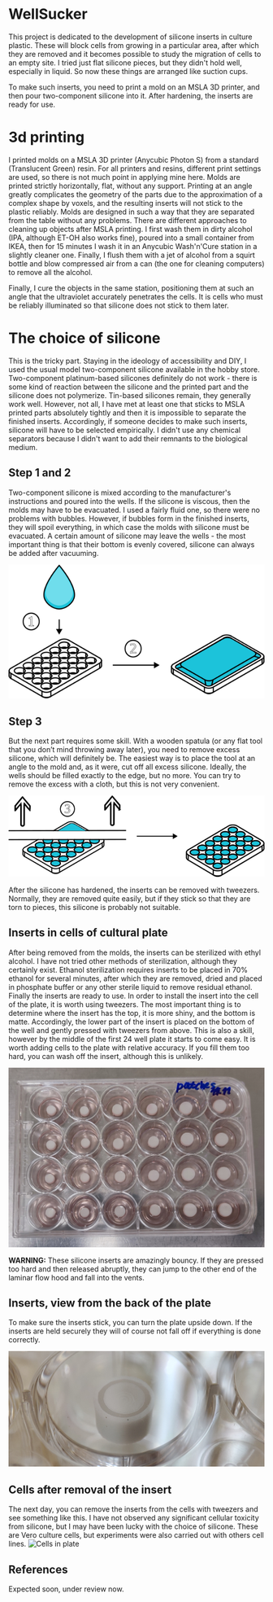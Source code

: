 # WellSucker
This project is dedicated to the development of silicone inserts in culture plastic. These will block cells from growing in a particular area, after which they are removed and it becomes possible to study the migration of cells to an empty site. I tried just flat silicone pieces, but they didn't hold well, especially in liquid. So now these things are arranged like suction cups.

To make such inserts, you need to print a mold on an MSLA 3D printer, and then pour two-component silicone into it. After hardening, the inserts are ready for use.

# 3d printing
I printed molds on a MSLA 3D printer (Anycubic Photon S) from a standard (Translucent Green) resin. For all printers and resins, different print settings are used, so there is not much point in applying mine here. Molds are printed strictly horizontally, flat, without any support. Printing at an angle greatly complicates the geometry of the parts due to the approximation of a complex shape by voxels, and the resulting inserts will not stick to the plastic reliably. Molds are designed in such a way that they are separated from the table without any problems.
There are different approaches to cleaning up objects after MSLA printing. I first wash them in dirty alcohol (IPA, although ET-OH also works fine), poured into a small container from IKEA, then for 15 minutes I wash it in an Anycubic Wash'n'Cure station in a slightly cleaner one. Finally, I flush them with a jet of alcohol from a squirt bottle and blow compressed air from a can (the one for cleaning computers) to remove all the alcohol.

Finally, I cure the objects in the same station, positioning them at such an angle that the ultraviolet accurately penetrates the cells. It is cells who must be reliably illuminated so that silicone does not stick to them later.

# The choice of silicone
This is the tricky part. Staying in the ideology of accessibility and DIY, I used the usual model two-component silicone available in the hobby store.
Two-component platinum-based silicones definitely do not work - there is some kind of reaction between the silicone and the printed part and the silicone does not polymerize.
Tin-based silicones remain, they generally work well. However, not all, I have met at least one that sticks to MSLA printed parts absolutely tightly and then it is impossible to separate the finished inserts. Accordingly, if someone decides to make such inserts, silicone will have to be selected empirically.
I didn't use any chemical separators because I didn't want to add their remnants to the biological medium.

## Step 1 and 2
Two-component silicone is mixed according to the manufacturer's instructions and poured into the wells. If the silicone is viscous, then the molds may have to be evacuated. I used a fairly fluid one, so there were no problems with bubbles.
However, if bubbles form in the finished inserts, they will spoil everything, in which case the molds with silicone must be evacuated. A certain amount of silicone may leave the wells - the most important thing is that their bottom is evenly covered, silicone can always be added after vacuuming.

![Step 1 and 2](https://github.com/arteys/WellSucker/blob/main/Images/Fig%201.png?raw=true)


## Step 3
But the next part requires some skill. With a wooden spatula (or any flat tool that you don’t mind throwing away later), you need to remove excess silicone, which will definitely be. The easiest way is to place the tool at an angle to the mold and, as it were, cut off all excess silicone. Ideally, the wells should be filled exactly to the edge, but no more. You can try to remove the excess with a cloth, but this is not very convenient.

![Step 3](https://github.com/arteys/WellSucker/blob/main/Images/Fig%202.png?raw=true)

After the silicone has hardened, the inserts can be removed with tweezers. Normally, they are removed quite easily, but if they stick so that they are torn to pieces, this silicone is probably not suitable.


## Inserts in cells of cultural plate
After being removed from the molds, the inserts can be sterilized with ethyl alcohol. I have not tried other methods of sterilization, although they certainly exist. Ethanol sterilization requires inserts to be placed in 70% ethanol for several minutes, after which they are removed, dried and placed in phosphate buffer or any other sterile liquid to remove residual ethanol.
Finally the inserts are ready to use. In order to install the insert into the cell of the plate, it is worth using tweezers. The most important thing is to determine where the insert has the top, it is more shiny, and the bottom is matte. Accordingly, the lower part of the insert is placed on the bottom of the well and gently pressed with tweezers from above. This is also a skill, however by the middle of the first 24 well plate it starts to come easy.
It is worth adding cells to the plate with relative accuracy. If you fill them too hard, you can wash off the insert, although this is unlikely.

![Inserts in plate](https://github.com/arteys/WellSucker/blob/main/Images/Fig%203_2.png?raw=true)

**WARNING:** These silicone inserts are amazingly bouncy. If they are pressed too hard and then released abruptly, they can jump to the other end of the laminar flow hood and fall into the vents.

## Inserts, view from the back of the plate
To make sure the inserts stick, you can turn the plate upside down. If the inserts are held securely they will of course not fall off if everything is done correctly.

![Inserts in plate](https://github.com/arteys/WellSucker/blob/main/Images/Fig%204.jpg?raw=true)

## Cells after removal of the insert
The next day, you can remove the inserts from the cells with tweezers and see something like this. I have not observed any significant cellular toxicity from silicone, but I may have been lucky with the choice of silicone. These are Vero culture cells, but experiments were also carried out with others cell lines.
![Cells in plate](https://github.com/arteys/WellSucker/blob/main/Images/Fig%205.png?raw=true)

## References
Expected soon, under review now. 
